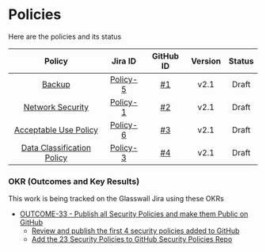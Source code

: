 # Policies

Here are the policies and its status

|                                                                   Policy                                                                  |                           Jira ID                           |                                GitHub ID                                | Version | Status |
|:-----------------------------------------------------------------------------------------------------------------------------------------:|:-----------------------------------------------------------:|:-----------------------------------------------------------------------:|:-------:|:------:|
|                   [Backup](https://github.com/filetrust/Glasswall-Security-Policies/blob/master/policies/backup-policy)                   | [Policy-5](https://glasswall.atlassian.net/browse/POLICY-5) | [#1](https://github.com/filetrust/Glasswall-Security-Policies/issues/1) |   v2.1  |  Draft |
|           [Network Security](https://github.com/filetrust/Glasswall-Security-Policies/blob/master/policies/network-security.md)           | [Policy-1](https://glasswall.atlassian.net/browse/POLICY-1) | [#2](https://github.com/filetrust/Glasswall-Security-Policies/issues/2) |   v2.1  |  Draft |
|      [Acceptable Use Policy](https://github.com/filetrust/Glasswall-Security-Policies/blob/master/policies/acceptable-use-policy.md)      | [Policy-6](https://glasswall.atlassian.net/browse/POLICY-6) | [#3](https://github.com/filetrust/Glasswall-Security-Policies/issues/3) |   v2.1  |  Draft |
| [Data Classification Policy](https://github.com/filetrust/Glasswall-Security-Policies/blob/master/policies/data-classification-policy.md) | [Policy-3](https://glasswall.atlassian.net/browse/POLICY-3) | [#4](https://github.com/filetrust/Glasswall-Security-Policies/issues/4) |   v2.1  | Draft  |


### OKR (Outcomes and Key Results)

This work is being tracked on the Glasswall Jira using these OKRs

- [OUTCOME-33 - Publish all Security Policies and make them Public on GitHub](https://glasswall.atlassian.net/browse/OUTCOME-33)
  -  [Review and publish the first 4 security policies added to GitHub](https://glasswall.atlassian.net/browse/KEYRESULT-36)
  -  [Add the 23 Security Policies to GitHub Security Policies Repo](https://glasswall.atlassian.net/browse/KEYRESULT-15)
